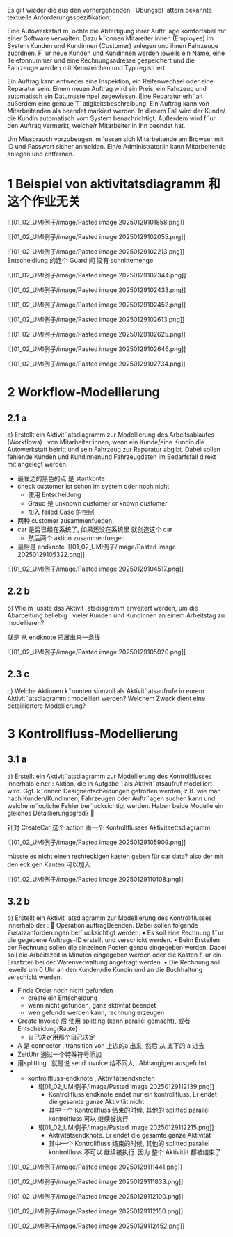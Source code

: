


Es gilt wieder die aus den vorhergehenden ¨Ubungsbl¨attern bekannte textuelle Anforderungsspezifikation:

Eine Autowerkstatt m¨ochte die Abfertigung ihrer Auftr¨age komfortabel mit einer Software verwalten. Dazu k¨onnen Mitareiter:innen (Employee) im System Kunden und Kundinnen (Customer) anlegen und ihnen Fahrzeuge zuordnen. F¨ur neue Kunden und Kundinnen werden jeweils ein Name, eine Telefonnummer und eine Rechnungsadresse gespeichert und
die Fahrzeuge werden mit Kennzeichen und Typ registriert.

Ein Auftrag kann entweder eine Inspektion, ein Reifenwechsel oder eine Reparatur sein. Einem neuen Auftrag wird ein Preis, ein Fahrzeug und automatisch ein Datumsstempel zugewiesen. Eine Reparatur erh¨alt außerdem eine genaue T¨atigkeitsbeschreibung. Ein Auftrag kann von Mitarbeitenden als beendet markiert werden. In diesem Fall wird der Kunde/ die Kundin automatisch vom System benachrichtigt. Außerdem wird f¨ur den Auftrag vermerkt, welche/r Mitarbeiter:in ihn beendet hat. 

Um Missbrauch vorzubeugen, m¨ussen sich Mitarbeitende am Browser mit ID und Passwort sicher anmelden. Ein/e Administrator:in kann Mitarbeitende anlegen und entfernen.


# 1 Beispiel von aktivitatsdiagramm 和这个作业无关 

![[01_02_UMl例子/image/Pasted image 20250129101858.png]]

![[01_02_UMl例子/image/Pasted image 20250129102055.png]]

![[01_02_UMl例子/image/Pasted image 20250129102213.png]]
Entscheidlung 的连个 Guard 间 没有 schnittemenge 




![[01_02_UMl例子/image/Pasted image 20250129102344.png]]



![[01_02_UMl例子/image/Pasted image 20250129102433.png]]


![[01_02_UMl例子/image/Pasted image 20250129102452.png]]


![[01_02_UMl例子/image/Pasted image 20250129102613.png]]


![[01_02_UMl例子/image/Pasted image 20250129102625.png]]


![[01_02_UMl例子/image/Pasted image 20250129102646.png]]

![[01_02_UMl例子/image/Pasted image 20250129102734.png]]






# 2 Workflow-Modellierung


## 2.1 a
a) Erstellt ein Aktivit¨atsdiagramm zur Modellierung des Arbeitsablaufes (Workflows) : von Mitarbeiter:innen, wenn ein Kunde/eine Kundin die Autowerkstatt betritt und sein Fahrzeug zur Reparatur abgibt. Dabei sollen fehlende Kunden und Kundinnenund Fahrzeugdaten im Bedarfsfall direkt mit angelegt werden.


- 最左边的黑色的点 是 startkonte
- check customer ist schon im system  oder noch nicht
	- 使用 Entscheidung 
	- Graud 是  unknown customer or known customer 
	- 加入 failed Case 的控制 
- 两种 customer zusammenfuegen
- car  是否已经在系统了,  如果还没在系统里 就创造这个 car 
	- 然后两个 aktion zusammenfuegen
- 最后是 endknote
![[01_02_UMl例子/image/Pasted image 20250129105322.png]]

![[01_02_UMl例子/image/Pasted image 20250129104517.png]]


## 2.2 b
b) Wie m¨usste das Aktivit¨atsdiagramm erweitert werden, um die Abarbeitung beliebig : vieler Kunden und Kundinnen an einem Arbeitstag zu modellieren?

就是 从 endknote 拓展出来一条线 

![[01_02_UMl例子/image/Pasted image 20250129105020.png]]


## 2.3 c
c) Welche Aktionen k¨onnten sinnvoll als Aktivit¨atsaufrufe in eurem Aktivit¨atsdiagramm : modelliert werden? Welchem Zweck dient eine detailliertere Modellierung?




# 3 Kontrollfluss-Modellierung


## 3.1 a
a) Erstellt ein Aktivit¨atsdiagramm zur Modellierung des Kontrollflusses innerhalb einer : Aktion, die in Aufgabe 1 als Aktivit¨atsaufruf modelliert wird. Ggf. k¨onnen Designentscheidungen getroffen werden, z.B. wie man nach Kunden/Kundinnen, Fahrzeugen oder Auftr¨agen suchen kann und welche m¨ogliche Fehler ber¨ucksichtigt werden. Haben beide Modelle ein gleiches Detaillierungsgrad? 

针对 CreateCar 这个 action 画一个 Kontrollflusses  Aktivitaettsdiagramm 

![[01_02_UMl例子/image/Pasted image 20250129105909.png]]

müsste es nicht einen rechteckigen kasten geben für car data?  also der mit den eckigen Kanten
可以加入 

![[01_02_UMl例子/image/Pasted image 20250129110108.png]]




## 3.2 b 

b) Erstellt ein Aktivit¨atsdiagramm zur Modellierung des Kontrollflusses innerhalb der :  Operation auftragBeenden. Dabei sollen folgende Zusatzanforderungen ber¨ucksichtigt werden:
• Es soll eine Rechnung f¨ur die gegebene Auftrags-ID erstellt und verschickt werden.
• Beim Erstellen der Rechnung sollen die einzelnen Posten genau eingegeben werden.
Dabei soll die Arbeitszeit in Minuten eingegeben werden oder die Kosten f¨ur ein Ersatzteil bei der Warenverwaltung angefragt werden.
• Die Rechnung soll jeweils um 0 Uhr an den Kunden/die Kundin und an die Buchhaltung verschickt werden.


- Finde Order noch nicht gefunden
	- create ein Entscheidung 
	- wenn nicht gefunden, ganz aktivitat beendet 
	- wen gefunde werden kann, rechnung erzeugen 
- Create Invoice 后 使用 splitting (kann parallel gemacht), 或者 Entscheidung(Raute) 
	- 自己决定用那个自己决定 
- A 是 connector , transition von 上边的a 出来, 然后 从 底下的 a 进去 
- ZeitUhr 通过一个特殊符号添加 
- 用splitting . 就是说 send invoice 给不同人  . Abhangigen ausgefuhrt 
- - kontrollfluss-endknote ,  Aktivitätsendknoten
	- ![[01_02_UMl例子/image/Pasted image 20250129112139.png]]
		- Kontrollfluss endknote  endet nur ein kontrollfluss.  Er endet die gesamte ganze Aktivität nicht 
		- 其中一个 Kontrollfluss 结束的时候,   其他的 splitted parallel kontrolfluss 可以 继续被执行
	- ![[01_02_UMl例子/image/Pasted image 20250129112215.png]]
		- Aktivitätsendknote. Er endet die gesamte ganze Aktivität 
		- 其中一个 Kontrollfluss 结束的时候,   其他的 splitted parallel kontrolfluss 不可以 继续被执行. 因为 整个 Aktivität 都被结束了 



![[01_02_UMl例子/image/Pasted image 20250129111441.png]]


![[01_02_UMl例子/image/Pasted image 20250129111833.png]]


![[01_02_UMl例子/image/Pasted image 20250129112100.png]]

![[01_02_UMl例子/image/Pasted image 20250129112150.png]]



![[01_02_UMl例子/image/Pasted image 20250129112452.png]]